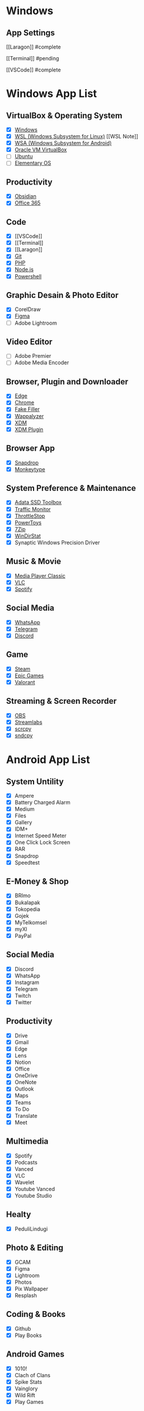 # Windows

## App Settings

[[Laragon]] #complete

[[Terminal]] #pending 

[[VSCode]] #complete

# Windows App List

## VirtualBox & Operating System
- [x] [Windows](https://www.microsoft.com/software-download/windows11)
- [x] [WSL (Windows Subsystem for Linux)](https://learn.microsoft.com/en-us/windows/wsl/install) [[WSL Note]]
- [x] [WSA (Windows Subsystem for Android)](https://github.com/WSA-Community/WSAGAScript)
- [x] [Oracle VM VirtualBox](https://www.virtualbox.org/wiki/Downloads)
- [ ] [Ubuntu](https://ubuntu.com/download)
- [ ] [Elementary OS](https://elementary.io/)

## Productivity
- [x] [Obsidian](https://obsidian.md/)
- [x] [Office 365](https://www.office.com/)

## Code
- [x] [[VSCode]]
- [x] [[Terminal]]
- [x] [[Laragon]]
- [x] [Git](https://git-scm.com/downloads)
- [x] [PHP](https://www.php.net/downloads.php)
- [x] [Node.js](https://nodejs.org/en/download/)
- [x] [Powershell](https://learn.microsoft.com/en-us/powershell/scripting/install/installing-powershell-on-windows?view=powershell-7.2)

## Graphic Desain & Photo Editor
- [x] CorelDraw
- [x] [Figma](https://www.figma.com/)
- [ ] Adobe Lightroom 

## Video Editor
- [ ] Adobe Premier
- [ ] Adobe Media Encoder

## Browser, Plugin and Downloader
- [x] [Edge](https://www.microsoft.com/en-us/edge?form=MA13FJ)
- [x] [Chrome](https://www.google.com/chrome/)
- [x] [Fake Filler](https://microsoftedge.microsoft.com/addons/detail/fake-filler/bdcjobafgkjgckiikonbfcdocnhnaaii)
- [x] [Wappalyzer](https://microsoftedge.microsoft.com/addons/detail/wappalyzer-technology-p/mnbndgmknlpdjdnjfmfcdjoegcckoikn)
- [x] [XDM](https://github.com/subhra74/xdm) 
- [x] [XDM Plugin](https://microsoftedge.microsoft.com/addons/detail/xdm-browser-monitor/plohkbgcfpdjhcnoahppkcffaijkadgf)

## Browser App
- [x] [Snapdrop](https://snapdrop.net/)
- [x] [Monkeytype](https://monkeytype.com/)

## System Preference & Maintenance
- [x] [Adata SSD Toolbox](https://www.adata.com/us/support/consumer?tab=downloads)
- [x] [Traffic Monitor](https://github.com/zhongyang219/TrafficMonitor)
- [x] [ThrottleStop](https://www.techspot.com/downloads/7289-throttlestop.html)
- [x] [PowerToys](https://github.com/microsoft/PowerToys)
- [x] [7Zip](https://www.7-zip.org/)
- [x] [WinDirStat](https://windirstat.net/)
- [x] Synaptic Windows Precision Driver

## Music & Movie
- [x] [Media Player Classic](https://codecguide.com/download_k-lite_codec_pack_mega.htm)
- [x] [VLC](https://www.videolan.org/vlc/)
- [x] [Spotify](https://www.spotify.com/us/download/windows/)

## Social Media
- [x] [WhatsApp](https://www.whatsapp.com/)
- [x] [Telegram](https://desktop.telegram.org/)
- [x] [Discord](https://discord.com/)

## Game
- [x] [Steam](https://store.steampowered.com/about/)
- [x] [Epic Games](https://store.epicgames.com/en-US/download)
- [x] [Valorant](https://playvalorant.com/en-us/)

## Streaming & Screen Recorder
- [x] [OBS](https://obsproject.com/)
- [x] [Streamlabs](https://streamlabs.com/)
- [x] [scrcpy](https://github.com/Genymobile/scrcpy)
- [x] [sndcpy](https://github.com/rom1v/sndcpy)

# Android App List

## System Untility
- [x] Ampere
- [x] Battery Charged Alarm
- [x] Medium
- [x] Files
- [x] Gallery 
- [x] IDM+
- [x] Internet Speed Meter
- [x] One Click Lock Screen
- [x] RAR
- [x] Snapdrop
- [x] Speedtest

## E-Money & Shop
- [x] BRImo
- [x] Bukalapak
- [x] Tokopedia
- [x] Gojek
- [x] MyTelkomsel
- [x] myXl
- [x] PayPal

## Social Media
- [x] Discord
- [x] WhatsApp
- [x] Instagram
- [x] Telegram
- [x] Twitch
- [x] Twitter

## Productivity 
- [x] Drive
- [x] Gmail
- [x] Edge
- [x] Lens 
- [x] Notion
- [x] Office
- [x] OneDrive
- [x] OneNote
- [x] Outlook
- [x] Maps
- [x] Teams
- [x] To Do
- [x] Translate
- [x] Meet

## Multimedia
- [x] Spotify
- [x] Podcasts
- [x] Vanced
- [x] VLC
- [x] Wavelet
- [x] Youtube Vanced
- [x] Youtube Studio

## Healty
- [x] PeduliLindugi

## Photo & Editing
- [x] GCAM
- [x] Figma
- [x] Lightroom
- [x] Photos
- [x] Pix Wallpaper
- [x] Resplash

## Coding & Books
- [x] Github
- [x] Play Books

## Android Games
- [x] 1010!
- [x] Clach of Clans
- [x] Spike Stats
- [x] Vainglory
- [x] Wild Rift
- [x] Play Games